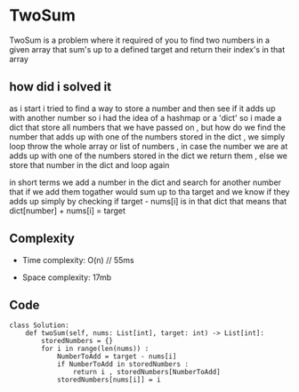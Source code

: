    
# TwoSum
TwoSum is a problem where it required of you to find two numbers in a given array that sum's up to a defined target and return their index's in that array 

## how did i solved it
as i start i tried to find a way to store a number and then see if it adds up with another number so i had the idea of a hashmap or a 'dict' so i made a dict that store all numbers that we have passed on , 
but how do we find the number that adds up with one of the numbers stored in the dict , 
we simply loop throw the whole array or list of numbers , in case the number we are at adds up with one of the numbers stored in the dict we return them , else we store that number in the dict and loop again 

in short terms we add a number in the dict and search for another number that if we add them togather would sum up to tha target and we know if they adds up simply by checking if target - nums[i] is in that dict that means that dict[number] + nums[i] = target 

## Complexity
- Time complexity:
O(n) // 55ms

- Space complexity:
17mb

## Code
```
class Solution:
    def twoSum(self, nums: List[int], target: int) -> List[int]:
        storedNumbers = {}
        for i in range(len(nums)) :
            NumberToAdd = target - nums[i]
            if NumberToAdd in storedNumbers : 
                return i , storedNumbers[NumberToAdd]
            storedNumbers[nums[i]] = i
```
